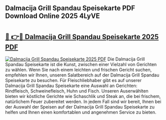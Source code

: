 ## Dalmacija Grill Spandau Speisekarte PDF Download Online 2025 4LyVE

# <h2><a href="http://gc6nt9t.nevu.top/?p=Dalmacija+Grill+Spandau+Speisekarte">🔗 👉🔴 Dalmacija Grill Spandau Speisekarte 2025 PDF</a></h2>

[![Dalmacija Grill Spandau Speisekarte 2025 PDF](https://i.imgur.com/dBaPXMq.png)](http://gc6nt9t.nevu.top/?p=Dalmacija+Grill+Spandau+Speisekarte)
Die Dalmacija Grill Spandau Speisekarte ist die Kunst, zwischen einer Vielzahl von Gerichten zu wählen. Wenn Sie nach einem leichten und frischen Gericht suchen, empfehlen wir Ihnen, unseren Salatbereich auf der Dalmacija Grill Spandau Speisekarte zu besuchen. Für Fleischliebhaber gibt es auf unserer Dalmacija Grill Spandau Speisekarte eine Auswahl an Gerichten: Rindfleisch, Schweinefleisch, Huhn und Fisch. Unseren Auserwählten bieten wir köstliche Gerichte wie Schaschlik und Steak an, die bei frischem, natürlichem Feuer zubereitet werden. In jedem Fall sind wir bereit, Ihnen bei der Auswahl der Speisen auf der Dalmacija Grill Spandau Speisekarte zu helfen und Ihnen einen komfortablen und angenehmen Service zu bieten.
